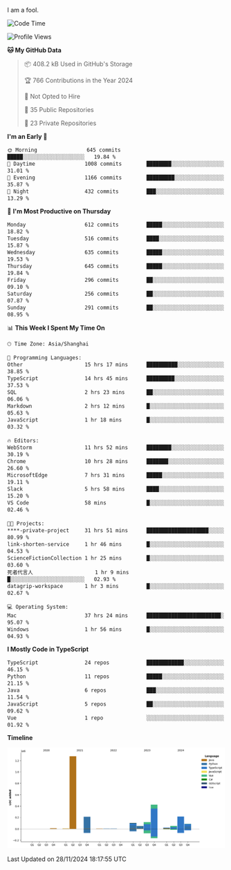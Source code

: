 I am a fool.

<!--START_SECTION:waka-->
![Code Time](http://img.shields.io/badge/Code%20Time-2%2C168%20hrs%2035%20mins-blue)

![Profile Views](http://img.shields.io/badge/Profile%20Views-0-blue)

**🐱 My GitHub Data** 

> 📦 408.2 kB Used in GitHub's Storage 
 > 
> 🏆 766 Contributions in the Year 2024
 > 
> 🚫 Not Opted to Hire
 > 
> 📜 35 Public Repositories 
 > 
> 🔑 23 Private Repositories 
 > 
**I'm an Early 🐤** 

```text
🌞 Morning                645 commits         █████░░░░░░░░░░░░░░░░░░░░   19.84 % 
🌆 Daytime                1008 commits        ████████░░░░░░░░░░░░░░░░░   31.01 % 
🌃 Evening                1166 commits        █████████░░░░░░░░░░░░░░░░   35.87 % 
🌙 Night                  432 commits         ███░░░░░░░░░░░░░░░░░░░░░░   13.29 % 
```
📅 **I'm Most Productive on Thursday** 

```text
Monday                   612 commits         █████░░░░░░░░░░░░░░░░░░░░   18.82 % 
Tuesday                  516 commits         ████░░░░░░░░░░░░░░░░░░░░░   15.87 % 
Wednesday                635 commits         █████░░░░░░░░░░░░░░░░░░░░   19.53 % 
Thursday                 645 commits         █████░░░░░░░░░░░░░░░░░░░░   19.84 % 
Friday                   296 commits         ██░░░░░░░░░░░░░░░░░░░░░░░   09.10 % 
Saturday                 256 commits         ██░░░░░░░░░░░░░░░░░░░░░░░   07.87 % 
Sunday                   291 commits         ██░░░░░░░░░░░░░░░░░░░░░░░   08.95 % 
```


📊 **This Week I Spent My Time On** 

```text
🕑︎ Time Zone: Asia/Shanghai

💬 Programming Languages: 
Other                    15 hrs 17 mins      ██████████░░░░░░░░░░░░░░░   38.85 % 
TypeScript               14 hrs 45 mins      █████████░░░░░░░░░░░░░░░░   37.53 % 
SQL                      2 hrs 23 mins       ██░░░░░░░░░░░░░░░░░░░░░░░   06.06 % 
Markdown                 2 hrs 12 mins       █░░░░░░░░░░░░░░░░░░░░░░░░   05.63 % 
JavaScript               1 hr 18 mins        █░░░░░░░░░░░░░░░░░░░░░░░░   03.32 % 

🔥 Editors: 
WebStorm                 11 hrs 52 mins      ████████░░░░░░░░░░░░░░░░░   30.19 % 
Chrome                   10 hrs 28 mins      ███████░░░░░░░░░░░░░░░░░░   26.60 % 
MicrosoftEdge            7 hrs 31 mins       █████░░░░░░░░░░░░░░░░░░░░   19.11 % 
Slack                    5 hrs 58 mins       ████░░░░░░░░░░░░░░░░░░░░░   15.20 % 
VS Code                  58 mins             █░░░░░░░░░░░░░░░░░░░░░░░░   02.46 % 

🐱‍💻 Projects: 
****-private-project     31 hrs 51 mins      ████████████████████░░░░░   80.99 % 
link-shorten-service     1 hr 46 mins        █░░░░░░░░░░░░░░░░░░░░░░░░   04.53 % 
ScienceFictionCollection 1 hr 25 mins        █░░░░░░░░░░░░░░░░░░░░░░░░   03.60 % 
死者代言人                    1 hr 9 mins         █░░░░░░░░░░░░░░░░░░░░░░░░   02.93 % 
datagrip-workspace       1 hr 3 mins         █░░░░░░░░░░░░░░░░░░░░░░░░   02.67 % 

💻 Operating System: 
Mac                      37 hrs 24 mins      ████████████████████████░   95.07 % 
Windows                  1 hr 56 mins        █░░░░░░░░░░░░░░░░░░░░░░░░   04.93 % 
```

**I Mostly Code in TypeScript** 

```text
TypeScript               24 repos            ████████████░░░░░░░░░░░░░   46.15 % 
Python                   11 repos            █████░░░░░░░░░░░░░░░░░░░░   21.15 % 
Java                     6 repos             ███░░░░░░░░░░░░░░░░░░░░░░   11.54 % 
JavaScript               5 repos             ██░░░░░░░░░░░░░░░░░░░░░░░   09.62 % 
Vue                      1 repo              ░░░░░░░░░░░░░░░░░░░░░░░░░   01.92 % 
```



**Timeline**

![Lines of Code chart](https://raw.githubusercontent.com/VeejaLiu/VeejaLiu/master/assets/bar_graph.png)


 Last Updated on 28/11/2024 18:17:55 UTC
<!--END_SECTION:waka-->
